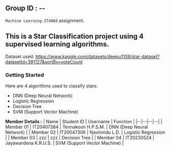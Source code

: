 
## Group ID : --

`Machine Learning-IT4060` assignment.

## This is a Star Classification project using 4 supervised learning algorithms.

Dataset used: https://www.kaggle.com/datasets/deepu1109/star-dataset?datasetId=391127&sortBy=voteCount

### Getting Started
Here are 4 algorithms used to classify stars:
  - DNN (Deep Neural Network)
  - Logistic Regression
  - Decision Tree
  - SVM (Support Vector Machine)
  
  
**Member Details :**
| Name | Student ID | Username | Function |
|--|--|--|--|
| Member 01 | IT20407384 | Tennakoon H.P.S.M. | DNN (Deep Neural Network) |
| Member 02 | IT20047306 | Navinindu L.D. | Logistic Regression |
| Member 03 | zzz | zzz | Decision Tree |
| Member 04 | IT20230524 | Jayawardena K.R.U.S. | SVM (Support Vector Machine) |

